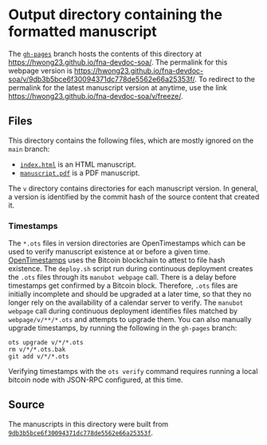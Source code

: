 # Output directory containing the formatted manuscript

The [`gh-pages`](https://github.com/hwong23/fna-devdoc-soa/tree/gh-pages) branch hosts the contents of this directory at <https://hwong23.github.io/fna-devdoc-soa/>.
The permalink for this webpage version is <https://hwong23.github.io/fna-devdoc-soa/v/9db3b5bce6f30094371dc778de5562e66a25353f/>.
To redirect to the permalink for the latest manuscript version at anytime, use the link <https://hwong23.github.io/fna-devdoc-soa/v/freeze/>.

## Files

This directory contains the following files, which are mostly ignored on the `main` branch:

+ [`index.html`](index.html) is an HTML manuscript.
+ [`manuscript.pdf`](manuscript.pdf) is a PDF manuscript.

The `v` directory contains directories for each manuscript version.
In general, a version is identified by the commit hash of the source content that created it.

### Timestamps

The `*.ots` files in version directories are OpenTimestamps which can be used to verify manuscript existence at or before a given time.
[OpenTimestamps](https://opentimestamps.org/) uses the Bitcoin blockchain to attest to file hash existence.
The `deploy.sh` script run during continuous deployment creates the `.ots` files through its `manubot webpage` call.
There is a delay before timestamps get confirmed by a Bitcoin block.
Therefore, `.ots` files are initially incomplete and should be upgraded at a later time, so that they no longer rely on the availability of a calendar server to verify.
The `manubot webpage` call during continuous deployment identifies files matched by `webpage/v/**/*.ots` and attempts to upgrade them.
You can also manually upgrade timestamps, by running the following in the `gh-pages` branch:

```shell
ots upgrade v/*/*.ots
rm v/*/*.ots.bak
git add v/*/*.ots
```

Verifying timestamps with the `ots verify` command requires running a local bitcoin node with JSON-RPC configured, at this time.

## Source

The manuscripts in this directory were built from
[`9db3b5bce6f30094371dc778de5562e66a25353f`](https://github.com/hwong23/fna-devdoc-soa/commit/9db3b5bce6f30094371dc778de5562e66a25353f).

